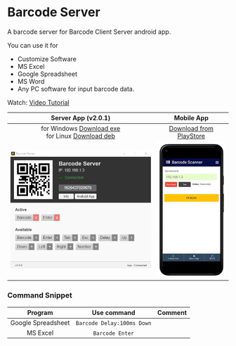 # Barcode Server
A barcode server for Barcode Client Server android app.

You can use it for
- Customize Software
- MS Excel
- Google Spreadsheet
- MS Word
- Any PC software for input barcode data.


Watch: [Video Tutorial](https://youtu.be/l2qS5Zagm-I)


Server App (v2.0.1)            |  Mobile App
:-------------------------:|:-------------------------:
for Windows [Download exe](https://github.com/haruncpi/barcode-server/releases/download/v2.0.1/BarcodeServer-2.0.1.zip) <br> for Linux [Download deb](https://github.com/haruncpi/barcode-server/releases/download/v2.0.1/barcodeserver_2.0.1_amd64.deb)| [Download from PlayStore](https://play.google.com/store/apps/details?id=com.learn24bd.barcode)
![](barcode-server.png) |  ![](app-preview.png)


### Command Snippet

Program            |  Use command |  Comment
:------------------:|:------------:|:----------
Google Spreadsheet | `Barcode Delay:100ms Down` |
MS Excel | `Barcode Enter` |

